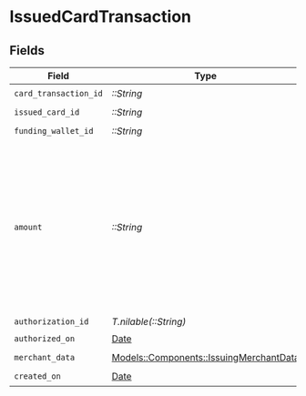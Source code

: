 # IssuedCardTransaction


## Fields

| Field                                                                                                                                        | Type                                                                                                                                         | Required                                                                                                                                     | Description                                                                                                                                  | Example                                                                                                                                      |
| -------------------------------------------------------------------------------------------------------------------------------------------- | -------------------------------------------------------------------------------------------------------------------------------------------- | -------------------------------------------------------------------------------------------------------------------------------------------- | -------------------------------------------------------------------------------------------------------------------------------------------- | -------------------------------------------------------------------------------------------------------------------------------------------- |
| `card_transaction_id`                                                                                                                        | *::String*                                                                                                                                   | :heavy_check_mark:                                                                                                                           | N/A                                                                                                                                          |                                                                                                                                              |
| `issued_card_id`                                                                                                                             | *::String*                                                                                                                                   | :heavy_check_mark:                                                                                                                           | N/A                                                                                                                                          |                                                                                                                                              |
| `funding_wallet_id`                                                                                                                          | *::String*                                                                                                                                   | :heavy_check_mark:                                                                                                                           | N/A                                                                                                                                          |                                                                                                                                              |
| `amount`                                                                                                                                     | *::String*                                                                                                                                   | :heavy_check_mark:                                                                                                                           | A decimal-formatted numerical string that represents up to 2 decimal place precision. In USD for example, 12.34 is $12.34 and 0.99 is $0.99. | -14.89                                                                                                                                       |
| `authorization_id`                                                                                                                           | *T.nilable(::String)*                                                                                                                        | :heavy_minus_sign:                                                                                                                           | N/A                                                                                                                                          |                                                                                                                                              |
| `authorized_on`                                                                                                                              | [Date](https://ruby-doc.org/stdlib-2.6.1/libdoc/date/rdoc/Date.html)                                                                         | :heavy_check_mark:                                                                                                                           | N/A                                                                                                                                          |                                                                                                                                              |
| `merchant_data`                                                                                                                              | [Models::Components::IssuingMerchantData](../../models/shared/issuingmerchantdata.md)                                                        | :heavy_check_mark:                                                                                                                           | N/A                                                                                                                                          |                                                                                                                                              |
| `created_on`                                                                                                                                 | [Date](https://ruby-doc.org/stdlib-2.6.1/libdoc/date/rdoc/Date.html)                                                                         | :heavy_check_mark:                                                                                                                           | N/A                                                                                                                                          |                                                                                                                                              |